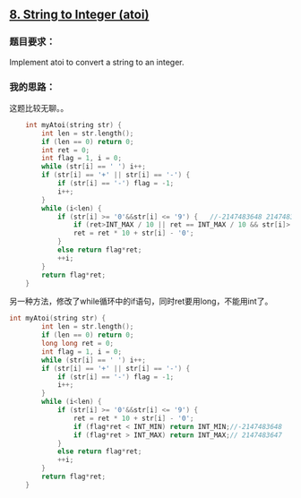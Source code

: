 ## [8. String to Integer (atoi)](https://leetcode.com/problems/string-to-integer-atoi/#/description)
### 题目要求：
Implement atoi to convert a string to an integer.
### 我的思路：
这题比较无聊。。
```c
	int myAtoi(string str) {
		int len = str.length();
		if (len == 0) return 0;
		int ret = 0;
		int flag = 1, i = 0;
		while (str[i] == ' ') i++;
		if (str[i] == '+' || str[i] == '-') {
			if (str[i] == '-') flag = -1;
			i++;
		}
		while (i<len) {
			if (str[i] >= '0'&&str[i] <= '9') {   //-2147483648 2147483647
				if (ret>INT_MAX / 10 || ret == INT_MAX / 10 && str[i]>'7') return flag>0 ? INT_MAX : INT_MIN;
				ret = ret * 10 + str[i] - '0';
			}
			else return flag*ret;
			++i;
		}
		return flag*ret;
	}
```
另一种方法，修改了while循环中的if语句，同时ret要用long，不能用int了。
```c
int myAtoi(string str) {
		int len = str.length();
		if (len == 0) return 0;
		long long ret = 0;
		int flag = 1, i = 0;
		while (str[i] == ' ') i++;
		if (str[i] == '+' || str[i] == '-') {
			if (str[i] == '-') flag = -1;
			i++;
		}
		while (i<len) {
			if (str[i] >= '0'&&str[i] <= '9') {
				ret = ret * 10 + str[i] - '0';
				if (flag*ret < INT_MIN) return INT_MIN;//-2147483648
				if (flag*ret > INT_MAX) return INT_MAX;// 2147483647
			}
			else return flag*ret;
			++i;
		}
		return flag*ret;
	}
```
